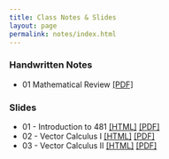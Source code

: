 ```yaml
---
title: Class Notes & Slides
layout: page
permalink: notes/index.html
---
```


### Handwritten Notes

- 01 Mathematical Review [[PDF]](./handwritten/01_Mathematical_Review.pdf)

### Slides

- 01 - Introduction to 481 [[HTML]](./01-slides.html) [[PDF]](./01-slides.pdf)
- 02 - Vector Calculus I [[HTML]](./02-slides.html) [[PDF]](./02-slides.pdf)
- 03 - Vector Calculus II [[HTML]](./03-slides.html) [[PDF]](./03-slides.pdf)
